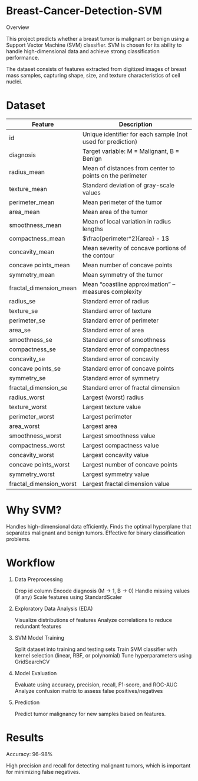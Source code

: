 # Breast-Cancer-Detection-SVM

Overview

This project predicts whether a breast tumor is malignant or benign using a Support Vector Machine (SVM) classifier. SVM is chosen for its ability to handle high-dimensional data and achieve strong classification performance.

The dataset consists of features extracted from digitized images of breast mass samples, capturing shape, size, and texture characteristics of cell nuclei.

# Dataset

| Feature                   | Description                                                 |
| ------------------------- | ----------------------------------------------------------- |
| id                        | Unique identifier for each sample (not used for prediction) |
| diagnosis                 | Target variable: M = Malignant, B = Benign                  |
| radius\_mean              | Mean of distances from center to points on the perimeter    |
| texture\_mean             | Standard deviation of gray-scale values                     |
| perimeter\_mean           | Mean perimeter of the tumor                                 |
| area\_mean                | Mean area of the tumor                                      |
| smoothness\_mean          | Mean of local variation in radius lengths                   |
| compactness\_mean         | $\frac{perimeter^2}{area} - 1$                              |
| concavity\_mean           | Mean severity of concave portions of the contour            |
| concave points\_mean      | Mean number of concave points                               |
| symmetry\_mean            | Mean symmetry of the tumor                                  |
| fractal\_dimension\_mean  | Mean “coastline approximation” – measures complexity        |
| radius\_se                | Standard error of radius                                    |
| texture\_se               | Standard error of texture                                   |
| perimeter\_se             | Standard error of perimeter                                 |
| area\_se                  | Standard error of area                                      |
| smoothness\_se            | Standard error of smoothness                                |
| compactness\_se           | Standard error of compactness                               |
| concavity\_se             | Standard error of concavity                                 |
| concave points\_se        | Standard error of concave points                            |
| symmetry\_se              | Standard error of symmetry                                  |
| fractal\_dimension\_se    | Standard error of fractal dimension                         |
| radius\_worst             | Largest (worst) radius                                      |
| texture\_worst            | Largest texture value                                       |
| perimeter\_worst          | Largest perimeter                                           |
| area\_worst               | Largest area                                                |
| smoothness\_worst         | Largest smoothness value                                    |
| compactness\_worst        | Largest compactness value                                   |
| concavity\_worst          | Largest concavity value                                     |
| concave points\_worst     | Largest number of concave points                            |
| symmetry\_worst           | Largest symmetry value                                      |
| fractal\_dimension\_worst | Largest fractal dimension value                             |

# Why SVM?

Handles high-dimensional data efficiently.
Finds the optimal hyperplane that separates malignant and benign tumors.
Effective for binary classification problems.

# Workflow

1. Data Preprocessing

    Drop id column
    Encode diagnosis (M → 1, B → 0)
    Handle missing values (if any)
    Scale features using StandardScaler

2. Exploratory Data Analysis (EDA)

    Visualize distributions of features
    Analyze correlations to reduce redundant features

3. SVM Model Training

    Split dataset into training and testing sets
    Train SVM classifier with kernel selection (linear, RBF, or polynomial)
    Tune hyperparameters using GridSearchCV

4. Model Evaluation

    Evaluate using accuracy, precision, recall, F1-score, and ROC-AUC
    Analyze confusion matrix to assess false positives/negatives

5. Prediction

    Predict tumor malignancy for new samples based on features.

# Results

Accuracy: 96–98%

High precision and recall for detecting malignant tumors, which is important for minimizing false negatives.
